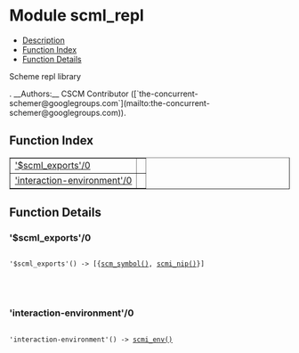 

# Module scml_repl #
* [Description](#description)
* [Function Index](#index)
* [Function Details](#functions)


<p>Scheme repl library</p>.
__Authors:__ CSCM Contributor ([`the-concurrent-schemer@googlegroups.com`](mailto:the-concurrent-schemer@googlegroups.com)).
<a name="index"></a>

## Function Index ##


<table width="100%" border="1" cellspacing="0" cellpadding="2" summary="function index"><tr><td valign="top"><a href="#%24scml_exports-0">'$scml_exports'/0</a></td><td></td></tr><tr><td valign="top"><a href="#interaction-environment-0">'interaction-environment'/0</a></td><td></td></tr></table>


<a name="functions"></a>

## Function Details ##

<a name="%24scml_exports-0"></a>

### '$scml_exports'/0 ###


<pre><code>
'$scml_exports'() -&gt; [{<a href="#type-scm_symbol">scm_symbol()</a>, <a href="#type-scmi_nip">scmi_nip()</a>}]
</code></pre>

<br></br>



<a name="interaction-environment-0"></a>

### 'interaction-environment'/0 ###


<pre><code>
'interaction-environment'() -&gt; <a href="#type-scmi_env">scmi_env()</a>
</code></pre>

<br></br>




